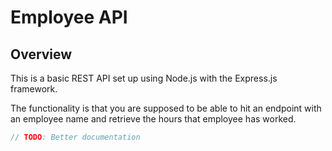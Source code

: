 # Employee API

## Overview

This is a basic REST API set up using Node.js with the Express.js framework. 

The functionality is that you are supposed to be able to hit an endpoint with an employee name and retrieve the hours that employee has worked. 

```javascript
// TODO: Better documentation
```
